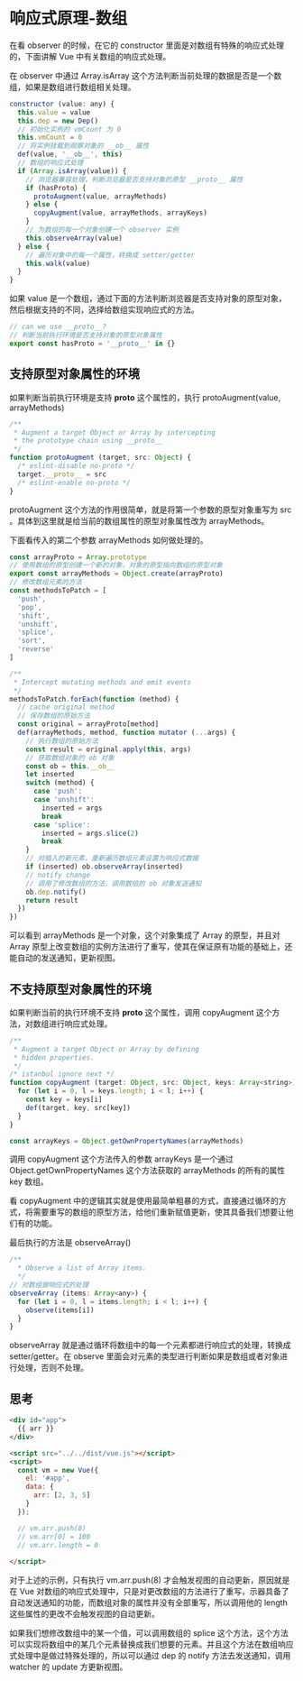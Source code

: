# 响应式原理-数组

在看 observer 的时候，在它的 constructor 里面是对数组有特殊的响应式处理的，下面讲解 Vue 中有关数组的响应式处理。

在 observer 中通过 Array.isArray 这个方法判断当前处理的数据是否是一个数组，如果是数组进行数组相关处理。

```js
constructor (value: any) {
  this.value = value
  this.dep = new Dep()
  // 初始化实例的 vmCount 为 0
  this.vmCount = 0
  // 将实例挂载到观察对象的 __ob__ 属性
  def(value, '__ob__', this)
  // 数组的响应式处理
  if (Array.isArray(value)) {
    // 浏览器兼容处理，判断浏览器是否支持对象的原型 __proto__ 属性
    if (hasProto) {
      protoAugment(value, arrayMethods)
    } else {
      copyAugment(value, arrayMethods, arrayKeys)
    }
    // 为数组的每一个对象创建一个 observer 实例
    this.observeArray(value)
  } else {
    // 遍历对象中的每一个属性，转换成 setter/getter
    this.walk(value)
  }
}
```

如果 value 是一个数组，通过下面的方法判断浏览器是否支持对象的原型对象，然后根据支持的不同，选择给数组实现响应式的方法。

```js
// can we use __proto__?
// 判断当前执行环境是否支持对象的原型对象属性
export const hasProto = '__proto__' in {}
```

## 支持原型对象属性的环境

如果判断当前执行环境是支持 __proto__ 这个属性的，执行 protoAugment(value, arrayMethods)

```js
/**
 * Augment a target Object or Array by intercepting
 * the prototype chain using __proto__
 */
function protoAugment (target, src: Object) {
  /* eslint-disable no-proto */
  target.__proto__ = src
  /* eslint-enable no-proto */
}
```

protoAugment 这个方法的作用很简单，就是将第一个参数的原型对象重写为 src 。具体到这里就是给当前的数组属性的原型对象属性改为 arrayMethods。

下面看传入的第二个参数 arrayMethods 如何做处理的。

```js
const arrayProto = Array.prototype
// 使用数组的原型创建一个新的对象，对象的原型指向数组的原型对象
export const arrayMethods = Object.create(arrayProto)
// 修改数组元素的方法
const methodsToPatch = [
  'push',
  'pop',
  'shift',
  'unshift',
  'splice',
  'sort',
  'reverse'
]

/**
 * Intercept mutating methods and emit events
 */
methodsToPatch.forEach(function (method) {
  // cache original method
  // 保存数组的原始方法
  const original = arrayProto[method]
  def(arrayMethods, method, function mutator (...args) {
    // 执行数组的原始方法
    const result = original.apply(this, args)
    // 获取数组对象的 ob 对象
    const ob = this.__ob__
    let inserted
    switch (method) {
      case 'push':
      case 'unshift':
        inserted = args
        break
      case 'splice':
        inserted = args.slice(2)
        break
    }
    // 对插入的新元素，重新遍历数组元素设置为响应式数据
    if (inserted) ob.observeArray(inserted)
    // notify change
    // 调用了修改数组的方法，调用数组的 ob 对象发送通知
    ob.dep.notify()
    return result
  })
})
```

可以看到 arrayMethods 是一个对象，这个对象集成了 Array 的原型，并且对 Array 原型上改变数组的实例方法进行了重写，使其在保证原有功能的基础上，还能自动的发送通知，更新视图。

## 不支持原型对象属性的环境

如果判断当前的执行环境不支持 __proto__ 这个属性，调用 copyAugment 这个方法，对数组进行响应式处理。

```js
/**
 * Augment a target Object or Array by defining
 * hidden properties.
 */
/* istanbul ignore next */
function copyAugment (target: Object, src: Object, keys: Array<string>) {
  for (let i = 0, l = keys.length; i < l; i++) {
    const key = keys[i]
    def(target, key, src[key])
  }
}
```

```js
const arrayKeys = Object.getOwnPropertyNames(arrayMethods)
```

调用 copyAugment 这个方法传入的参数 arrayKeys 是一个通过 Object.getOwnPropertyNames 这个方法获取的 arrayMethods 的所有的属性 key 数组。

看 copyAugment 中的逻辑其实就是使用最简单粗暴的方式，直接通过循环的方式，将需要重写的数组的原型方法，给他们重新赋值更新，使其具备我们想要让他们有的功能。

最后执行的方法是 observeArray()

```js
/**
  * Observe a list of Array items.
  */
// 对数组做响应式的处理
observeArray (items: Array<any>) {
  for (let i = 0, l = items.length; i < l; i++) {
    observe(items[i])
  }
}
```

observeArray 就是通过循环将数组中的每一个元素都进行响应式的处理，转换成 setter/getter。在 observe 里面会对元素的类型进行判断如果是数组或者对象进行处理，否则不处理。

## 思考

```html
<div id="app">
  {{ arr }}
</div>

<script src="../../dist/vue.js"></script>
<script>
  const vm = new Vue({
    el: '#app',
    data: {
      arr: [2, 3, 5]
    }
  });

  // vm.arr.push(8) 
  // vm.arr[0] = 100 
  // vm.arr.length = 0 
  
</script>
```

对于上述的示例，只有执行 vm.arr.push(8) 才会触发视图的自动更新，原因就是在 Vue 对数组的响应式处理中，只是对更改数组的方法进行了重写，示器具备了自动发送通知的功能，而数组对象的属性并没有全部重写，所以调用他的 length 这些属性的更改不会触发视图的自动更新。

如果我们想修改数组中的某一个值，可以调用数组的 splice 这个方法，这个方法可以实现将数组中的某几个元素替换成我们想要的元素。并且这个方法在数组响应式处理中是做过特殊处理的，所以可以通过 dep 的 notify 方法去发送通知，调用 watcher 的 update 方更新视图。